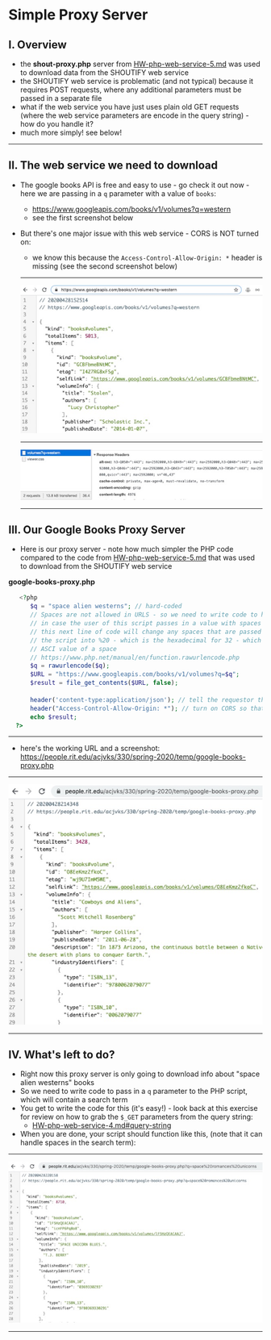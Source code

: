 # Simple Proxy Server

## I. Overview 

- the **shout-proxy.php** server from [HW-php-web-service-5.md](./HW-php-web-service-5.md) was used to download data from the SHOUTIFY web service
- the SHOUTIFY web service is problematic (and not typical) because it requires POST requests, where any additional parameters must be passed in a separate file
- what if the web service you have just uses plain old GET requests (where the web service parameters are encode in the query string) - how do you handle it?
- much more simply! see below!

<hr>

## II. The web service we need to download
- The google books API is free and easy to use - go check it out now - here we are passing in a `q` parameter with a value of `books`:
  - https://www.googleapis.com/books/v1/volumes?q=western
  - see the first screenshot below
- But there's one major issue with this web service - CORS is NOT turned on:
  - we know this because the `Access-Control-Allow-Origin: *` header is missing (see the second screenshot below)
  
  <hr>
  
  ![screenshot](_images/simple-proxy-server-1.jpg)
  
  <hr>
  
  ![screenshot](_images/simple-proxy-server-2.jpg)
   
  <hr>
   
 ## III. Our Google Books Proxy Server
   
   - Here is our proxy server - note how much simpler the PHP code compared to the code from [HW-php-web-service-5.md](./HW-php-web-service-5.md) that was used to download from the SHOUTIFY web service
   
**google-books-proxy.php**
   
```php
   <?php
	  $q = "space alien westerns"; // hard-coded
	  // Spaces are not allowed in URLS - so we need to write code to handle that issue
	  // in case the user of this script passes in a value with spaces
	  // this next line of code will change any spaces that are passed into
	  // the script into %20 - which is the hexadecimal for 32 - which is the 
	  // ASCI value of a space
	  // https://www.php.net/manual/en/function.rawurlencode.php
	  $q = rawurlencode($q);
	  $URL = "https://www.googleapis.com/books/v1/volumes?q=$q";
	  $result = file_get_contents($URL, false);

	  header('content-type:application/json'); // tell the requestor that this is JSON
	  header("Access-Control-Allow-Origin: *"); // turn on CORS so that our client doesn't have to be on banjo to use this proxy server
	  echo $result;
  ?>
```
  
<hr>

- here's the working URL and a screenshot: https://people.rit.edu/acjvks/330/spring-2020/temp/google-books-proxy.php

<hr>
  
![screenshot](_images/simple-proxy-server-3.jpg)

<hr>

   
## IV. What's left to do?

- Right now this proxy server is only going to download info about "space alien westerns" books
- So we need to write code to pass in a `q` parameter to the PHP script, which will contain a search term
- You get to write the code for this (it's easy!) - look back at this exercise for review on how to grab the `$_GET` parameters from the query string:
  - [HW-php-web-service-4.md#query-string](./HW-php-web-service-4.md#query-string)
 - When you are done, your script should function like this, (note that it can handle spaces in the search term):
 
 <hr>
  
![screenshot](_images/simple-proxy-server-4.jpg)

<hr>
